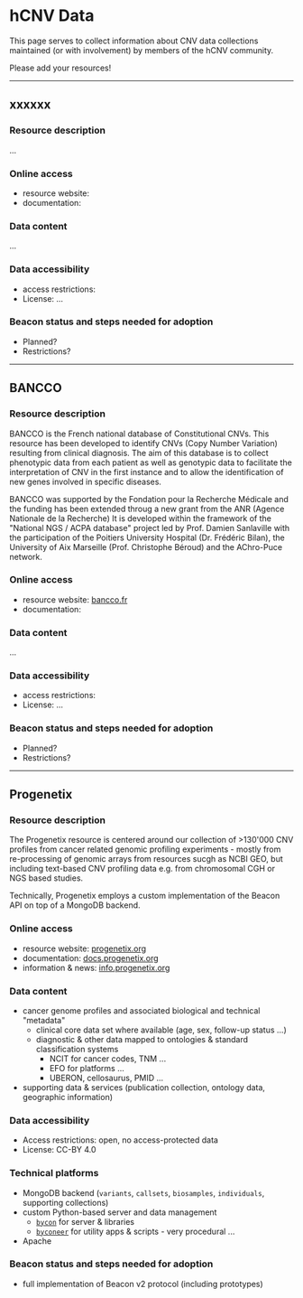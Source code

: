 # hCNV Data

This page serves to collect information about CNV data collections maintained
(or with involvement) by members of the hCNV community.

Please add your resources!

--------------------------------------------------------------------------------

## xxxxxx

### Resource description

...

### Online access

* resource website: []()
* documentation: []()

### Data content

...

### Data accessibility

* access restrictions: 
* License: ...

### Beacon status and steps needed for adoption

* Planned?
* Restrictions?

--------------------------------------------------------------------------------

## BANCCO

### Resource description

BANCCO is the French national database of Constitutional CNVs. This resource has been developed to identify CNVs (Copy Number Variation) resulting from clinical diagnosis.
The aim of this database is to collect phenotypic data from each patient as well as genotypic data to facilitate the interpretation of CNV in the first instance and to allow the identification of new genes involved in specific diseases.

BANCCO was supported by the Fondation pour la Recherche Médicale and the funding has been extended throug a new grant from the ANR (Agence Nationale de la Recherche)
It is developed within the framework of the "National NGS / ACPA database" project led by Prof. Damien Sanlaville with the participation of the Poitiers University Hospital (Dr. Frédéric Bilan), the University of Aix Marseille (Prof. Christophe Béroud) and the AChro-Puce network.


### Online access

* resource website: [bancco.fr](https://bancco.fr)
* documentation: []()

### Data content

...

### Data accessibility

* access restrictions: 
* License: ...

### Beacon status and steps needed for adoption

* Planned?
* Restrictions?

--------------------------------------------------------------------------------

## Progenetix

### Resource description

The Progenetix resource is centered around our collection of >130'000 CNV profiles
from cancer related genomic profiling experiments - mostly from re-processing  of 
genomic arrays from resources sucgh as NCBI GEO, but including text-based CNV profiling data
e.g. from chromosomal CGH or NGS based studies.

Technically, Progenetix employs a custom implementation of the Beacon API on top
of a MongoDB backend.

### Online access

* resource website: [progenetix.org](http://progenetix.org)
* documentation: [docs.progenetix.org](http://docs.progenetix.org)
* information & news: [info.progenetix.org](http://info.progenetix.org)

### Data content

* cancer genome profiles and associated biological and technical "metadata"
  - clinical core data set where available (age, sex, follow-up status ...)
  - diagnostic & other data mapped to ontologies & standard classification systems
    * NCIT for cancer codes, TNM ...
    * EFO for platforms ...
    * UBERON, cellosaurus, PMID ...
* supporting data & services (publication collection, ontology data, geographic information)

### Data accessibility

* Access restrictions: open, no access-protected data
* License: CC-BY 4.0

### Technical platforms

* MongoDB backend (`variants`, `callsets`, `biosamples`, `individuals`, supporting collections)
* custom Python-based server and data management
  - [`bycon`](http://github.com/progenetix/bycon) for server & libraries
  - [`byconeer`](http://github.com/progenetix/byconeer) for utility apps & scripts - very procedural ...
* Apache

### Beacon status and steps needed for adoption

* full implementation of Beacon v2 protocol (including prototypes)

